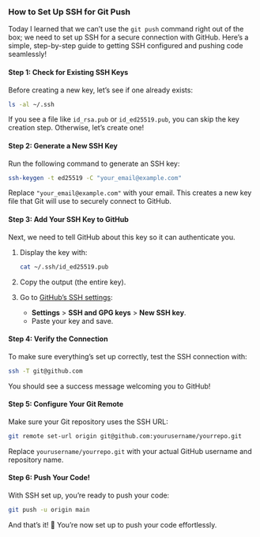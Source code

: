 ### How to Set Up SSH for Git Push

Today I learned that we can’t use the `git push` command right out of the box; we need to set up SSH for a secure connection with GitHub. Here’s a simple, step-by-step guide to getting SSH configured and pushing code seamlessly!

#### Step 1: Check for Existing SSH Keys
Before creating a new key, let’s see if one already exists:

```sh
ls -al ~/.ssh
```

If you see a file like `id_rsa.pub` or `id_ed25519.pub`, you can skip the key creation step. Otherwise, let’s create one!

#### Step 2: Generate a New SSH Key
Run the following command to generate an SSH key:

```sh
ssh-keygen -t ed25519 -C "your_email@example.com"
```

Replace `"your_email@example.com"` with your email. This creates a new key file that Git will use to securely connect to GitHub.

#### Step 3: Add Your SSH Key to GitHub
Next, we need to tell GitHub about this key so it can authenticate you.

1. Display the key with:

   ```sh
   cat ~/.ssh/id_ed25519.pub
   ```

2. Copy the output (the entire key).

3. Go to [GitHub’s SSH settings](https://github.com/settings/keys):
   - **Settings** > **SSH and GPG keys** > **New SSH key**.
   - Paste your key and save.

#### Step 4: Verify the Connection
To make sure everything’s set up correctly, test the SSH connection with:

```sh
ssh -T git@github.com
```

You should see a success message welcoming you to GitHub!

#### Step 5: Configure Your Git Remote
Make sure your Git repository uses the SSH URL:

```sh
git remote set-url origin git@github.com:yourusername/yourrepo.git
```

Replace `yourusername/yourrepo.git` with your actual GitHub username and repository name.

#### Step 6: Push Your Code!
With SSH set up, you’re ready to push your code:

```sh
git push -u origin main
```

And that’s it! 🎉 You’re now set up to push your code effortlessly.